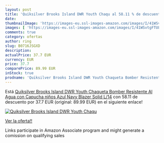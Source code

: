 ```yaml
---
layout: post
title: 'Quiksilver Brooks Island DWR Youth Chaqu al 58.11 % de descuento'
date: 
thumbnailImage: 'https://images-eu.ssl-images-amazon.com/images/I/41WSvtgFTUL._SL200_.jpg'
images: [ 'https://images-eu.ssl-images-amazon.com/images/I/41WSvtgFTUL._SL200_.jpg' ]
comments: true
category: ofertas
author: ring
slug: B0716JSGXD
description:
actualPrice: 37.7 EUR
currency: EUR
price: 37.7
comparePrice: 89.99 EUR
inStock: true
prodname: 'Quiksilver Brooks Island DWR Youth Chaqueta Bomber Resistente Al Agua con Capucha  niños  Azul  Navy Blazer Solid   L/14'
---
```


Está [Quiksilver Brooks Island DWR Youth Chaqueta Bomber Resistente Al Agua con Capucha  niños  Azul  Navy Blazer Solid   L/14](https://www.amazon.es/dp/B0716JSGXD/?tag=tolees-21) con 58.11 de descuento por 37.7 EUR (original: 89.99 EUR) en el siguiente enlace!

[![Quiksilver Brooks Island DWR Youth Chaqu](https://images-eu.ssl-images-amazon.com/images/I/41WSvtgFTUL._SL200_.jpg)](https://www.amazon.es/dp/B0716JSGXD/?tag=tolees-21)

[Ver la oferta!!](https://www.amazon.es/dp/B0716JSGXD/?tag=tolees-21)

Links participate in Amazon Associate program and might generate a comission on qualifying sales


